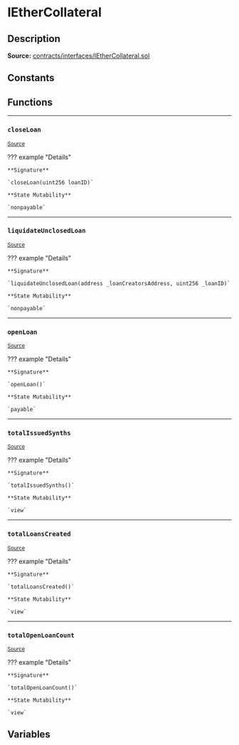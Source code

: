 # IEtherCollateral

## Description


**Source:** [contracts/interfaces/IEtherCollateral.sol](https://github.com/Synthetixio/synthetix/tree/develop/contracts/interfaces/IEtherCollateral.sol)

## Constants

## Functions


---
### `closeLoan`

<sub>[Source](https://github.com/Synthetixio/synthetix/tree/develop/contracts/interfaces/IEtherCollateral.sol#L15)</sub>



??? example "Details"

    **Signature**

    `closeLoan(uint256 loanID)`

    **State Mutability**

    `nonpayable`


---
### `liquidateUnclosedLoan`

<sub>[Source](https://github.com/Synthetixio/synthetix/tree/develop/contracts/interfaces/IEtherCollateral.sol#L17)</sub>



??? example "Details"

    **Signature**

    `liquidateUnclosedLoan(address _loanCreatorsAddress, uint256 _loanID)`

    **State Mutability**

    `nonpayable`


---
### `openLoan`

<sub>[Source](https://github.com/Synthetixio/synthetix/tree/develop/contracts/interfaces/IEtherCollateral.sol#L13)</sub>



??? example "Details"

    **Signature**

    `openLoan()`

    **State Mutability**

    `payable`


---
### `totalIssuedSynths`

<sub>[Source](https://github.com/Synthetixio/synthetix/tree/develop/contracts/interfaces/IEtherCollateral.sol#L6)</sub>



??? example "Details"

    **Signature**

    `totalIssuedSynths()`

    **State Mutability**

    `view`


---
### `totalLoansCreated`

<sub>[Source](https://github.com/Synthetixio/synthetix/tree/develop/contracts/interfaces/IEtherCollateral.sol#L8)</sub>



??? example "Details"

    **Signature**

    `totalLoansCreated()`

    **State Mutability**

    `view`


---
### `totalOpenLoanCount`

<sub>[Source](https://github.com/Synthetixio/synthetix/tree/develop/contracts/interfaces/IEtherCollateral.sol#L10)</sub>



??? example "Details"

    **Signature**

    `totalOpenLoanCount()`

    **State Mutability**

    `view`

## Variables


